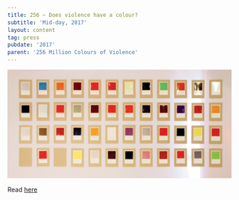 ```yaml
---
title: 256 ~ Does violence have a colour?
subtitle: 'Mid-day, 2017'
layout: content
tag: press
pubdate: '2017'
parent: '256 Million Colours of Violence'
---
```

![](/assets/img/midday_256millcov.jpg)

Read [here](https://www.mid-day.com/articles/violence-colour-mumbai-event-perception-versova-lifestyle-news/18091170)
